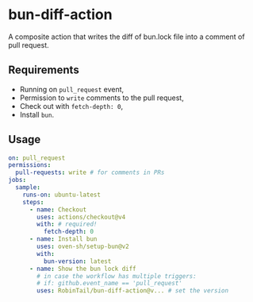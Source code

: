 # bun-diff-action

A composite action that writes the diff of bun.lock file into a comment of pull request.

## Requirements

- Running on `pull_request` event,
- Permission to `write` comments to the pull request,
- Check out with `fetch-depth: 0`,
- Install `bun`.

## Usage

```yaml
on: pull_request
permissions:
  pull-requests: write # for comments in PRs
jobs:
  sample:
    runs-on: ubuntu-latest
    steps:
      - name: Checkout
        uses: actions/checkout@v4
        with: # required!
          fetch-depth: 0
      - name: Install bun
        uses: oven-sh/setup-bun@v2
        with:
          bun-version: latest
      - name: Show the bun lock diff
        # in case the workflow has multiple triggers:
        # if: github.event_name == 'pull_request'
        uses: RobinTail/bun-diff-action@v... # set the version
```
